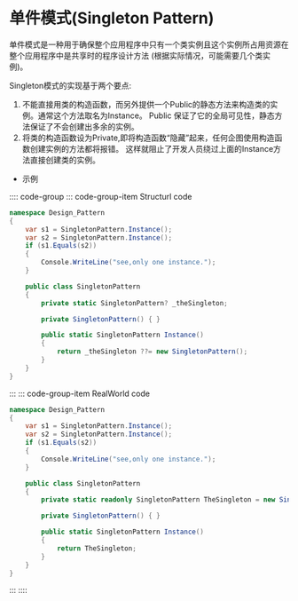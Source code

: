# 单件模式(Singleton Pattern)

单件模式是一种用于确保整个应用程序中只有一个类实例且这个实例所占用资源在整个应用程序中是共享时的程序设计方法
  (根据实际情况，可能需要几个类实例)。

Singleton模式的实现基于两个要点:

1. 不能直接用类的构造函数，而另外提供一个Public的静态方法来构造类的实例。通常这个方法取名为Instance。
Public 保证了它的全局可见性，静态方法保证了不会创建出多余的实例。
2. 将类的构造函数设为Private,即将构造函数“隐藏”起来，任何企图使用构造函数创建实例的方法都将报错。
这样就阻止了开发人员绕过上面的Instance方法直接创建类的实例。

- 示例

:::: code-group
::: code-group-item Structurl code

```cs
namespace Design_Pattern
{
    var s1 = SingletonPattern.Instance();
    var s2 = SingletonPattern.Instance();
    if (s1.Equals(s2))
    {
        Console.WriteLine("see,only one instance.");
    }

    public class SingletonPattern
    {
        private static SingletonPattern? _theSingleton;

        private SingletonPattern() { }

        public static SingletonPattern Instance()
        {
            return _theSingleton ??= new SingletonPattern();
        }
    }
}
```

:::
::: code-group-item RealWorld code

```cs
namespace Design_Pattern
{
    var s1 = SingletonPattern.Instance();
    var s2 = SingletonPattern.Instance();
    if (s1.Equals(s2))
    {
        Console.WriteLine("see,only one instance.");
    }

    public class SingletonPattern
    {
        private static readonly SingletonPattern TheSingleton = new SingletonPattern();

        private SingletonPattern() { }

        public static SingletonPattern Instance()
        {
            return TheSingleton;
        }
    }
}
```

:::
::::
